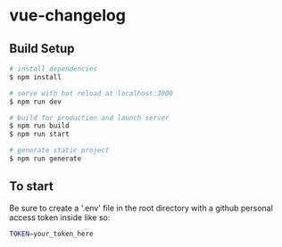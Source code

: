 # vue-changelog

## Build Setup

```bash
# install dependencies
$ npm install

# serve with hot reload at localhost:3000
$ npm run dev

# build for production and launch server
$ npm run build
$ npm run start

# generate static project
$ npm run generate
```

## To start

Be sure to create a '.env' file in the root directory with a github personal access token inside like so:

```bash
TOKEN=your_token_here
```